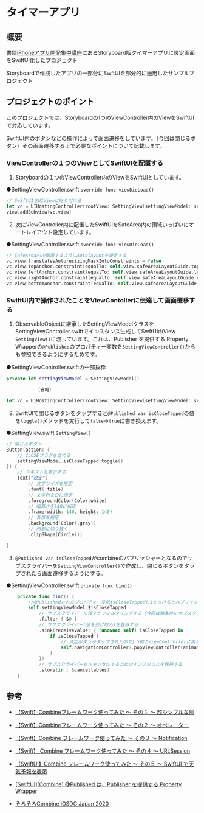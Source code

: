 # タイマーアプリ
## 概要

書籍[iPhoneアプリ開発集中講座](https://amzn.to/3sTKBEo)にあるStoryboard版タイマーアプリに設定画面をSwiftUI化したプロジェクト

Storyboardで作成したアプリの一部分にSwftUIを部分的に適用したサンプルプロジェクト



## プロジェクトのポイント

このプロジェクトでは、Storyboardの1つのViewController内のViewをSwiftUIで対応しています。

SwiftUI内のボタンなどの操作によって画面遷移をしています。（今回は閉じるボタン）その画面遷移する上で必要なポイントについて記載します。



### ViewControllerの１つのViewとしてSwiftUIを配置する

1. Storyboardの１つのViewController内のViewをSwiftUIとしています。

●SettingViewController.swift `override func viewDidLoad()`

```swift
// SwiftUIをUIViewに貼り付ける
let vc = UIHostingController(rootView: SettingView(settingViewModel: settingViewModel))
view.addSubview(vc.view)
```



2. 次にViewController内に配置したSwiftUIをSafeArea内の領域いっぱいにオートレイアウト設定しています。

●SettingViewController.swift `override func viewDidLoad()`

```swift
// SafeArea内の配置するようにAutolayoutを設定する
vc.view.translatesAutoresizingMaskIntoConstraints = false
vc.view.topAnchor.constraint(equalTo: self.view.safeAreaLayoutGuide.topAnchor, constant: 0).isActive = true
vc.view.leftAnchor.constraint(equalTo: self.view.safeAreaLayoutGuide.leftAnchor, constant: 0).isActive = true
vc.view.rightAnchor.constraint(equalTo: self.view.safeAreaLayoutGuide.rightAnchor, constant: 0).isActive = true
vc.view.bottomAnchor.constraint(equalTo: self.view.safeAreaLayoutGuide.bottomAnchor, constant: 0).isActive = true
```



### SwiftUI内で操作されたことをViewContollerに伝達して画面遷移する

1. ObservableObjectに継承したSettingViewModelクラスをSettingViewController.swiftでインスタンス生成してSwftUIのView `SettingView()`に渡しています。これは、Publisher を提供する Property Wrapperの`@Published`のプロパティー変数を`SettingViewController()`からも参照できるようにするためです。

●SettingViewController.swiftの一部抜粋

```swift
private let settingViewModel = SettingViewModel()

　　　　　　　（省略）

let vc = UIHostingController(rootView: SettingView(settingViewModel: settingViewModel))
```



2. SwiftUIで閉じるボタンをタップすると`@Published var isCloseTapped`の値を`toggle()`メソッドを実行して`false`→`true`に書き換えます。

●SettingView.swift `SettingView()`

```swift
// 閉じるボタン
Button(action: {
    // CLOSEフラグを立てる
    settingViewModel.isCloseTapped.toggle()
}) {
    // テキストを表示する
    Text("決定")
        // 文字サイズを指定
        .font(.title)
        // 文字色を白に指定
        .foregroundColor(Color.white)
        // 幅高さを140に指定
        .frame(width: 140, height: 140)
        // 背景を設定
        .background(Color(.gray))
        // 円形に切り抜く
        .clipShape(Circle())

}
```



3. `@Published var isCloseTapped`がcombineのパブリッシャーとなるのでサブスクライバーを`SettingViewController()`で作成し、閉じるボタンをタップされたら画面遷移するようにする。

●SettingViewController.swift `private func bind()`

```swift
    private func bind() {
        //@Publishedされたプロパティー変数isCloseTappedに$をつけるとパブリッシャーとなる
        self.settingViewModel.$isCloseTapped
            // サブスクライバーに渡すかフィルタリングする（今回は無条件にサブスクライバーに渡す）
            .filter { $0 }
            // サブスクライバー(値を受け取る)を登録する
            .sink(receiveValue: { [unowned self] isCloseTapped in
                if isCloseTapped {
                    // 決定ボタンがタップされたので1つ前のViewControllerに戻る
                    self.navigationController?.popViewController(animated: true)
                }
            })
            // サブスクライバーをキャンセルするためのインスタンスを保持する
            .store(in : &cancellables)
    }
```



## 参考

- [【Swift】Combineフレームワーク使ってみた 〜 その１ 〜 超シンプルな例](https://youtu.be/n-vnggqiAPU)
- [【Swift】Combineフレームワーク使ってみた 〜 その２ 〜 オペレーター](https://youtu.be/z45a26JJSbU)
- [【Swift】Combine フレームワーク使ってみた 〜 その３ 〜 Notification](https://youtu.be/ddS-ckbSuj0)
- [【Swift】 Combine フレームワーク使ってみた 〜 その４ 〜 URLSession](https://youtu.be/e24TnooPhes)
- [【SwiftUI】Combine フレームワーク使ってみた 〜 その５ 〜 SwiftUI で天気予報を表示](https://youtu.be/zp_YQkdDtH8)

- [[SwiftUI][Combine] @Published は、Publisher を提供する Property Wrapper](https://software.small-desk.com/development/2021/02/17/swift-combine-atpublished-publisher/)

- [そろそろCombine iOSDC Japan 2020](https://fortee.jp/iosdc-japan-2020/proposal/3338e9cc-da3e-462c-951a-6ebe9f8664f4)

